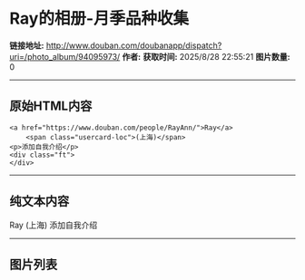 # Ray的相册-月季品种收集

**链接地址:** http://www.douban.com/doubanapp/dispatch?uri=/photo_album/94095973/
**作者:** 
**获取时间:** 2025/8/28 22:55:21
**图片数量:** 0

---

## 原始HTML内容


    <a href="https://www.douban.com/people/RayAnn/">Ray</a>
        <span class="usercard-loc">(上海)</span>
    <p>添加自我介绍</p>
    <div class="ft">
    </div>
  

---

## 纯文本内容

Ray
        (上海)
    添加自我介绍

---

## 图片列表


